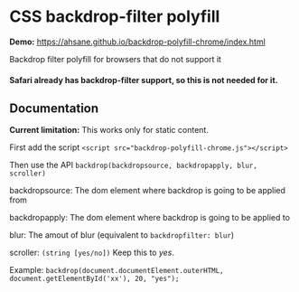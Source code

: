 # CSS backdrop-filter polyfill

**Demo:** https://ahsane.github.io/backdrop-polyfill-chrome/index.html

Backdrop filter polyfill for browsers that do not support it

#### Safari already has backdrop-filter support, so this is not needed for it.

## Documentation
**Current limitation:** This works only for static content. 

First add the script
`<script src="backdrop-polyfill-chrome.js"></script>`

Then use the API
`backdrop(backdropsource, backdropapply, blur, scroller)`

backdropsource: The dom element where backdrop is going to be applied from

backdropapply: The dom element where backdrop is going to be applied to

blur: The amout of blur (equivalent to `backdropfilter: blur`)

scroller: `(string [yes/no])` Keep this to *yes*. 

Example: `backdrop(document.documentElement.outerHTML, document.getElementById('xx'), 20, "yes");`
